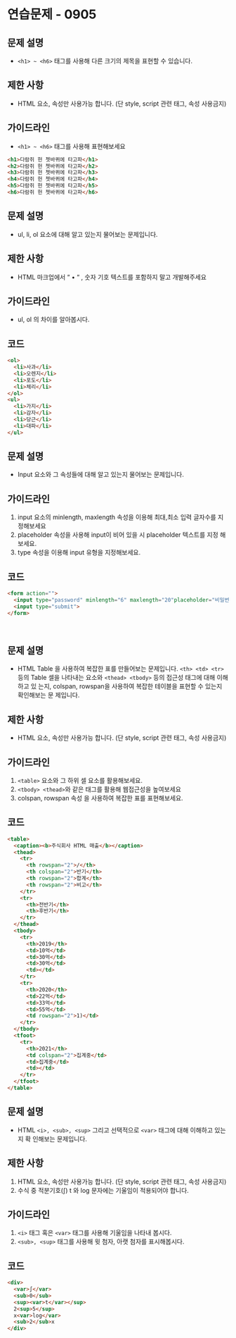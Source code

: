 # 연습문제 - 0905
## 문제 설명
- `<h1> ~ <h6>` 태그를 사용해 다른 크기의 제목을 표현할 수 있습니다.

## 제한 사항
- HTML 요소, 속성만 사용가능 합니다. (단 style, script 관련 태그, 속성 사용금지)

## 가이드라인
- `<h1> ~ <h6>` 태그를 사용해 표현해보세요
```html
<h1>다람쥐 헌 쳇바퀴에 타고파</h1>
<h2>다람쥐 헌 쳇바퀴에 타고파</h2>
<h3>다람쥐 헌 쳇바퀴에 타고파</h3>
<h4>다람쥐 헌 쳇바퀴에 타고파</h4>
<h5>다람쥐 헌 쳇바퀴에 타고파</h5>
<h6>다람쥐 헌 쳇바퀴에 타고파</h6>
```
## 문제 설명
- ul, li, ol 요소에 대해 알고 있는지 물어보는 문제입니다.

## 제한 사항
- HTML 마크업에서 “ • “ , 숫자 기호 텍스트를 포함하지 말고 개발해주세요

## 가이드라인
- ul, ol 의 차이를 알아봅시다.
## 코드
```html
<ol>
  <li>사과</li>
  <li>오렌지</li>
  <li>포도</li>
  <li>체리</li>
</ol>
<ul>
  <li>가지</li>
  <li>감자</li>
  <li>당근</li>
  <li>대파</li>
</ul>
```

## 문제 설명
- Input 요소와 그 속성들에 대해 알고 있는지 물어보는 문제입니다.

## 가이드라인
1. input 요소의 minlength, maxlength 속성을 이용해 최대,최소 입력 글자수를
지정해보세요
2. placeholder 속성을 사용해 input이 비어 있을 시 placeholder 텍스트를 지정
해보세요.
3. type 속성을 이용해 input 유형을 지정해보세요.
## 코드
```html
<form action="">
  <input type="password" minlength="6" maxlength="20"placeholder="비밀번호를 입력해주세요">
  <input type="submit">
</form>
```
<br />

## 문제 설명
- HTML Table 을 사용하여 복잡한 표를 만들어보는 문제입니다. `<th> <td> <tr>` 등의
Table 셀을 나타내는 요소와 `<thead> <tbody>` 등의 접근성 태그에 대해 이해하고 있
는지, colspan, rowspan을 사용하여 복잡한 테이블을 표현할 수 있는지 확인해보는 문
제입니다.

## 제한 사항
- HTML 요소, 속성만 사용가능 합니다. (단 style, script 관련 태그, 속성 사용금지)

## 가이드라인
1. `<table>` 요소와 그 하위 셀 요소를 활용해보세요.
2. `<tbody> <thead>`와 같은 태그를 활용해 웹접근성을 높여보세요
3. colspan, rowspan 속성 을 사용하여 복잡한 표를 표현해보세요.
## 코드
```html
<table>
  <caption><b>주식회사 HTML 매출</b></caption>
  <thead>
    <tr>
      <th rowspan="2">/</th>
      <th colspan="2">반기</th>
      <th rowspan="2">합계</th>
      <th rowspan="2">비고</th>
    </tr>
    <tr>
      <th>전반기</th>
      <th>후반기</th>
    </tr>
  </thead>
  <tbody>
    <tr>
      <th>2019</th>
      <td>10억</td>
      <td>30억</td>
      <td>30억</td>
      <td></td>
    </tr>
    <tr>
      <th>2020</th>
      <td>22억</td>
      <td>33억</td>
      <td>55억</td>
      <td rowspan="2">1)</td>
    </tr>
  </tbody>
  <tfoot>
    <tr>
      <th>2021</th>
      <td colspan="2">집계중</td>
      <td>집계중</td>
      <td></td>
    </tr>
  </tfoot>
</table>
```


## 문제 설명
- HTML `<i>, <sub>, <sup>` 그리고 선택적으로 `<var>` 태그에 대해 이해하고 있는지 확
인해보는 문제입니다.

## 제한 사항
1. HTML 요소, 속성만 사용가능 합니다. (단 style, script 관련 태그, 속성 사용금지)
2. 수식 중 적분기호(∫) t 와 log 문자에는 기울임이 적용되어야 합니다.

## 가이드라인
1. `<i>` 태그 혹은 `<var>` 태그를 사용해 기울임을 나타내 봅시다.
2. `<sub>, <sup>` 태그를 사용해 윗 첨자, 아랫 첨자를 표시해봅시다.
## 코드
```html
<div>
  <var>∫</var>
  <sub>0</sub>
  <sup><var>t</var></sup>
  2<sup>5</sup>
  x<var>log</var>
  <sub>2</sub>x
</div>
```